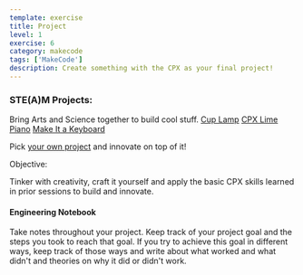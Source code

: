 ```yaml
---
template: exercise
title: Project
level: 1
exercise: 6
category: makecode
tags: ['MakeCode']
description: Create something with the CPX as your final project!
---
```


### STE(A)M Projects:

Bring Arts and Science together to build cool stuff.
[Cup Lamp](https://makecode.adafruit.com/projects/cartoon-network/cup-lamp)
[CPX Lime Piano](https://learn.adafruit.com/circuit-playground-express-piano-in-the-key-of-lime)
[Make It a Keyboard](https://learn.adafruit.com/make-it-a-keyboard/microsoft-makecode)

Pick [your own project](https://makecode.adafruit.com/projects/) and innovate on top of it!

Objective:

Tinker with creativity, craft it yourself and apply the basic CPX skills learned in prior sessions to build and innovate.

#### Engineering Notebook

Take notes throughout your project. Keep track of your project goal and the steps you took to reach that goal. If you try to achieve this goal in different ways, keep track of those ways and write about what worked and what didn't and theories on why it did or didn't work.
